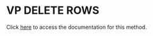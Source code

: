 <!---->
# VP DELETE ROWS

Click [here](https://developer.4d.com/docs/20/ViewPro/method-list#vp-delete-rows) to access the documentation for this method.

